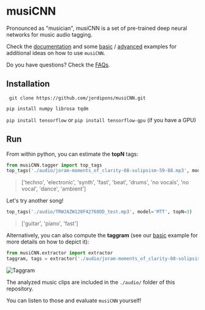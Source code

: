 # musiCNN
Pronounced as "musician", musiCNN is a set of pre-trained deep neural networks for music audio tagging.

Check the [documentation](https://github.com/jordipons/musiCNN/blob/master/DOCUMENTATION.md) and some [basic](https://github.com/jordipons/musiCNN/blob/master/basic%20example.ipynb) / [advanced](https://github.com/jordipons/musiCNN/blob/master/advanced%20example.ipynb) examples for additional ideas on how to use `musiCNN`.

Do you have questions? Check the [FAQs](https://github.com/jordipons/musiCNN/blob/master/FAQs.md).

## Installation
``` git clone https://github.com/jordipons/musiCNN.git```

``` pip install numpy librosa tqdm ```

```pip install tensorflow``` or ```pip install tensorflow-gpu``` (if you have a GPU)

## Run

From within python, you can estimate the **topN** tags:
~~~~python
from musiCNN.tagger import top_tags
top_tags('./audio/joram-moments_of_clarity-08-solipsism-59-88.mp3', model='MTT', topN=10)
~~~~
>['techno', 'electronic', 'synth', 'fast', 'beat', 'drums', 'no vocals', 'no vocal', 'dance', 'ambient']

Let's try another song!

~~~~python
top_tags('./audio/TRWJAZW128F42760DD_test.mp3', model='MTT', topN=3)
~~~~
>['guitar', 'piano', 'fast']

Alternatively, you can also compute the **taggram** (see our [basic](https://github.com/jordipons/musiCNN/blob/master/basic%20example.ipynb) example for more details on how to depict it):

~~~~python
from musiCNN.extractor import extractor
taggram, tags = extractor('./audio/joram-moments_of_clarity-08-solipsism-59-88.mp3', model='MTT')
~~~~
![Taggram](./images/taggram.png "Taggram")

The analyzed music clips are included in the `./audio/` folder of this repository. 

You can listen to those and evaluate `musiCNN` yourself!
